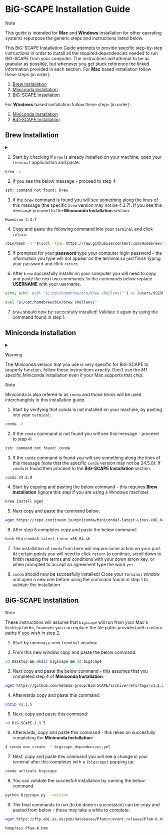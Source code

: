 # BiG-SCAPE Installation Guide

> [!NOTE]  
> This guide is intended for __Mac__ and __Windows__ installation for other operating systems repurpose the generic steps and instructions listed below.

This BiG-SCAPE Installation Guide attempts to provide specific step-by-step instructions in order to install all the required dependencies needed to run BiG-SCAPE from your computer. The instructions will attempt to be as granular as possible, but whenever you get stuck reference the linked information provided in each section. For __Mac__ based installation follow these steps (in order):

1) [Brew Installation](#brew-installation)
2) [Miniconda Installation](#miniconda-installation)
3) [BiG-SCAPE Installation](#big-scape-installation)

For __Windows__ based installation follow these steps (in order):

1) [Miniconda Installation](#miniconda-installation)
2) [BiG-SCAPE Installation](#big-scape-installation)


## Brew Installation

<details>
<summary> </summary>
 
`brew` is a package manager for Mac which means in laymans term that it more easily installs missing softwares from your computer that are required later in the installation pipeline. While not explicitely required it will massively ease the process later on when certain commands are missing from your machine. The main installation guide is available [here](https://brew.sh) but first reference the instructions below.

</details>

1) Start by checking if `brew` is already installed on your machine, open your `terminal` applicaction and paste:

```bash
brew -v
```

2) If you see the below message - proceed to step 4:

```bash
zsh: command not found: brew
```

3) If the `brew` command is found you will see something along the lines of this message (the specific `brew`  version may not be 4.3.7). If you see this message proceed to the __Minoconda Installation__ section.

```bash
Homebrew 4.3.7
```

4) Copy and paste the following command into your `terminal` and click `return`:

```bash
/bin/bash -c "$(curl -fsSL https://raw.githubusercontent.com/Homebrew/install/HEAD/install.sh)"
```

5) If prompted for your __password__ type your computer login password - the information you type will not appear on the terminal so just finish typing your password and cllck `return`.

6) After `brew` succesfully installs on your computer you will need to copy and paste the next two commands. In the commands below replace __USERNAME__ with your username.

```bash
echo; echo 'eval "$(/opt/homebrew/bin/brew shellenv)"') >> /Users/USERNAME/.zprofile
```
```bash
eval "$(/opt/homebrew/bin/brew shellenv)"
```

7) `brew` should now be succesfully installed! Validate it again by using the command found in step 1.
 
## Miniconda Installation

<details>
<summary> </summary>

`conda` handles the required `python` dependencies needed for BiG-SCAPE to function and also manages the creation of the BiG-SCAPE virtual environment where you will run the BiG-SCAPE commands from. The official documentation for Miniconda installation is available [here](https://docs.anaconda.com/miniconda/), but start by referring to the instructions below.

</details>

> [!WARNING]  
> The Miniconda version that you use is very specific for BiG-SCAPE to properly function, follow these instructions _exactly_. Don't use the _M1_ specific Miniconda installation even if your Mac supports that chip.

> [!NOTE]
> Miniconda is also refered to as `conda` and those terms will be used interchangibly in this installation guide.

1) Start by verifying that conda is not installed on your machine, by pasting into your `terminal`:

```bash
conda -V
```

2) If the `conda` command is not found you will see this message - proceed to step 4:

```bash
zsh: command not found: conda
```

3) If the `conda` command is found you will see something along the lines of this message (note that the specific `conda`  version may not be 24.5.0). If `conda` is found then proceed to the __BiG-SCAPE Installation__ section.

```bash
conda 24.5.0
```

4) Start by copying and pasting the below command - this requires __Brew Installation__ (ignore this step if you are using a Windows machine):

```bash
brew install wget
```

5) Next copy and paste the command below:

```bash
wget https://repo.continuum.io/miniconda/Miniconda3-latest-Linux-x86_64.sh
```

6) After step 5 completes copy and paste the below command:

```bash
bash Miniconda3-latest-Linux-x86_64.sh
```

7) The installation of `conda` from here will require some action on your part. At certain points you will need to click `return` to continue, scroll down to finish reading the terms and conditions with your down arrow key, or when prompted to accept an agreement type the word `yes`.

8) `conda` should now be succesfully installed! Close your `terminal` window and open a new one before using the command found in step 1 to validate the installation.

## BiG-SCAPE Installation

> [!NOTE]  
> These instructions will assume that `bigscape` will run from your Mac's `Desktop` folder, however you can replace the file paths provided with custom paths if you wish in step 2.

1) Start by opening a new `terminal` window.

2) From this new window copy and paste the below command:

```bash
cd Desktop && mkdir bigscape && cd bigscape
```
3) Next copy and paste the below command - this assumes that you completed step 4 of __Miniconda Installation__:

```bash
wget https://github.com/medema-group/BiG-SCAPE/archive/refs/tags/v1.1.5.zip
```
4) Afterwards copy and paste this command:

```bash
unzip v1.1.5
```
5) Next, copy and paste this command:
```bash
cd BiG-SCAPE-1.1.5
```
6) Afterwards, copy and paste this command - this relies on succesfully completing the __Miniconda Installation__:

```bash
$ conda env create -f bigscape_dependencies.yml
```

7) Next, copy and paste this command you will see a change in your terminal after this completes with a `(bigscape)` popping up:

```bash
conda activate bigscape
```
8) You can validate the succesfull installation by running the below command:

```bash
python bigscape.py --version
```
9) The final commands to run (to be done in succession) can be copy and pasted from below - these may take a while to complete:

```bash
wget https://ftp.ebi.ac.uk/pub/databases/Pfam/current_release/Pfam-A.hmm.gz && gunzip Pfam-A.hmm.gz
```
```bash
hmmpress Pfam-A.hmm
```






